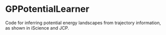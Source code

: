 # GPPotentialLearner
Code for inferring potential energy landscapes from trajectory information, as shown in iScience and JCP.
